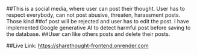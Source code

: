 ##This is a social media, where user can post their thought. User has to respect everybody, can not post abusive, threaten, harassment posts. Those kind ##of post will be rejected and user has to edit the post. I have implemented Google generative AI to detect harmful post before saving to the database. ##User can like others posts and delete their posts.

##Live Link: <a>https://sharethought-frontend.onrender.com</a>
